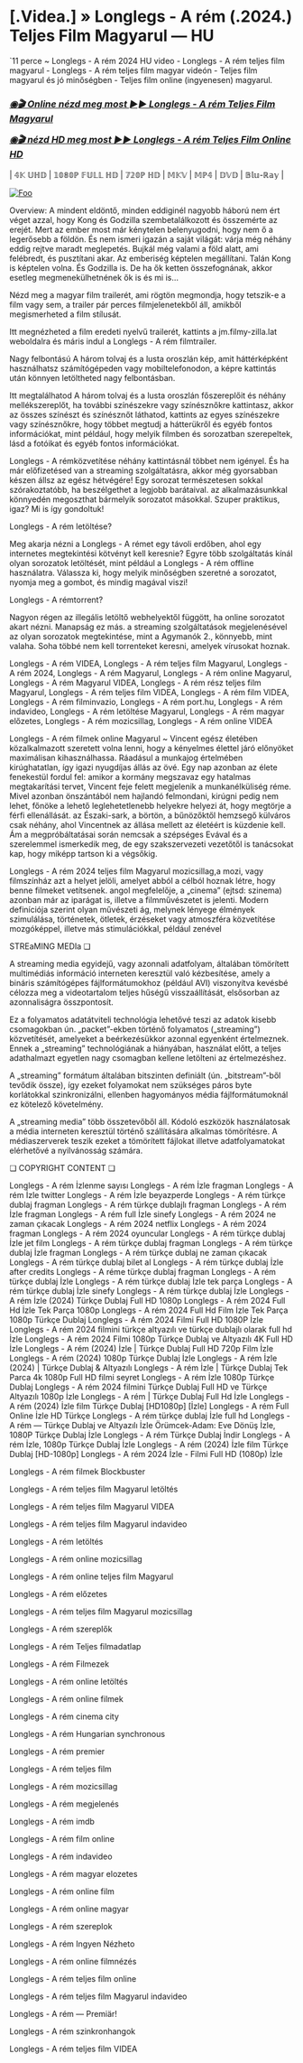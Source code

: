 # [.Videa.] » Longlegs - A rém (.2024.) Teljes Film Magyarul — HU
`11 perce ~ Longlegs - A rém 2024 HU video - Longlegs - A rém teljes film magyarul - Longlegs - A rém teljes film magyar videón - Teljes film magyarul és jó minőségben - Teljes film online (ingyenesen) magyarul.

<b><i><h3> <a href="https://filmhd.cloud/hu/movie/1226578/longlegs-gitup" rel="nofollow">◉🎬 Online nézd meg most ►► Longlegs - A rém Teljes Film Magyarul</a></b></i></h>

<b><i><h> <a href="https://filmhd.cloud/hu/movie/1226578/longlegs-gitup" rel="nofollow">◉🎬 nézd HD meg most ►► Longlegs - A rém Teljes Film Online HD</a></b></i></h3>

| 𝟜𝕂 𝕌ℍ𝔻 | 𝟙𝟘𝟠𝟘ℙ 𝔽𝕌𝕃𝕃 ℍ𝔻 | 𝟟𝟚𝟘ℙ ℍ𝔻 | 𝕄𝕂𝕍 | 𝕄ℙ𝟜 | 𝔻𝕍𝔻 | 𝔹𝕝𝕦-ℝ𝕒𝕪 |

<a href="https://filmhd.cloud/hu/movie/1226578/longlegs-gitup" rel="nofollow"><img src="https://camo.githubusercontent.com/917e6ed5c302499242165dcc02bdbce85c075fd21b35918eb9c0b771855261b8/68747470733a2f2f7374617469632e7769787374617469632e636f6d2f6d656469612f6232343966395f61646163386637306662336634356238383639313639366337376465313866337e6d76322e676966" alt="Foo" style="max-width: 100%;"></a>

Overview: A mindent eldöntő, minden eddiginél nagyobb háború nem ért véget azzal, hogy Kong és Godzilla szembetalálkozott és összemérte az erejét. Mert az ember most már kénytelen belenyugodni, hogy nem ő a legerősebb a földön. És nem ismeri igazán a saját világát: várja még néhány eddig rejtve maradt meglepetés. Bujkál még valami a föld alatt, ami felébredt, és pusztítani akar. Az emberiség képtelen megállítani. Talán Kong is képtelen volna. És Godzilla is. De ha ők ketten összefognának, akkor esetleg megmenekülhetnének ők is és mi is…

Nézd meg a magyar film trailerét, ami rögtön megmondja, hogy tetszik-e a film vagy sem, a trailer pár perces filmjelenetekből áll, amikből megismerheted a film stílusát.

Itt megnézheted a film eredeti nyelvű trailerét, kattints a jm.filmy-zilla.lat weboldalra és máris indul a Longlegs - A rém filmtrailer.

Nagy felbontású A három tolvaj és a lusta oroszlán kép, amit háttérképként használhatsz számítógépeden vagy mobiltelefonodon, a képre kattintás után könnyen letöltheted nagy felbontásban.

Itt megtalálhatod A három tolvaj és a lusta oroszlán főszereplőit és néhány mellékszereplőt, ha további színészekre vagy színésznőkre kattintasz, akkor az összes színészt és színésznőt láthatod, kattints az egyes színészekre vagy színésznőkre, hogy többet megtudj a hátterükről és egyéb fontos információkat, mint például, hogy melyik filmben és sorozatban szerepeltek, lásd a fotóikat és egyéb fontos információkat.

Longlegs - A rémközvetítése néhány kattintásnál többet nem igényel. És ha már előfizetésed van a streaming szolgáltatásra, akkor még gyorsabban készen állsz az egész hétvégére! Egy sorozat természetesen sokkal szórakoztatóbb, ha beszélgethet a legjobb barátaival. az alkalmazásunkkal könnyedén megoszthat bármelyik sorozatot másokkal. Szuper praktikus, igaz? Mi is így gondoltuk!

Longlegs - A rém letöltése?

Meg akarja nézni a Longlegs - A rémet egy távoli erdőben, ahol egy internetes megtekintési kötvényt kell keresnie? Egyre több szolgáltatás kínál olyan sorozatok letöltését, mint például a Longlegs - A rém offline használatra. Válassza ki, hogy melyik minőségben szeretné a sorozatot, nyomja meg a gombot, és mindig magával viszi!

Longlegs - A rémtorrent?

Nagyon régen az illegális letöltő webhelyektől függött, ha online sorozatot akart nézni. Manapság ez más. a streaming szolgáltatások megjelenésével az olyan sorozatok megtekintése, mint a Agymanók 2., könnyebb, mint valaha. Soha többé nem kell torrenteket keresni, amelyek vírusokat hoznak.

Longlegs - A rém VIDEA, Longlegs - A rém teljes film Magyarul, Longlegs - A rém 2024, Longlegs - A rém Magyarul, Longlegs - A rém online Magyarul, Longlegs - A rém Magyarul VIDEA, Longlegs - A rém rész teljes film Magyarul, Longlegs - A rém teljes film VIDEA, Longlegs - A rém film VIDEA, Longlegs - A rém filminvazio, Longlegs - A rém port.hu, Longlegs - A rém indavideo, Longlegs - A rém letöltése Magyarul, Longlegs - A rém magyar előzetes, Longlegs - A rém mozicsillag, Longlegs - A rém online VIDEA

Longlegs - A rém filmek online Magyarul ~ Vincent egész életében közalkalmazott szeretett volna lenni, hogy a kényelmes élettel járó előnyöket maximálisan kihasználhassa. Ráadásul a munkajog értelmében kirúghatatlan, így igazi nyugdíjas állás az övé. Egy nap azonban az élete fenekestül fordul fel: amikor a kormány megszavaz egy hatalmas megtakarítási tervet, Vincent feje felett megjelenik a munkanélküliség réme. Mivel azonban önszántából nem hajlandó felmondani, kirúgni pedig nem lehet, főnöke a lehető leglehetetlenebb helyekre helyezi át, hogy megtörje a férfi ellenállását. az Északi-sark, a börtön, a bűnözőktől hemzsegő külváros csak néhány, ahol Vincentnek az állása mellett az életéért is küzdenie kell. Ám a megpróbáltatásai során nemcsak a szépséges Evával és a szerelemmel ismerkedik meg, de egy szakszervezeti vezetőtől is tanácsokat kap, hogy miképp tartson ki a végsőkig.

Longlegs - A rém 2024 teljes film Magyarul mozicsillag,a mozi, vagy filmszínház azt a helyet jelöli, amelyet abból a célból hoznak létre, hogy benne filmeket vetítsenek. angol megfelelője, a „cinema” (ejtsd: szinema) azonban már az iparágat is, illetve a filmművészetet is jelenti. Modern definíciója szerint olyan művészeti ág, melynek lényege élmények szimulálása, történetek, ötletek, érzéseket vagy atmoszféra közvetítése mozgóképpel, illetve más stimulációkkal, például zenével

STREaMING MEDIa ❏

A streaming media egyidejű, vagy azonnali adatfolyam, általában tömörített multimédiás információ interneten keresztül való kézbesítése, amely a bináris számítógépes fájlformátumokhoz (például AVI) viszonyítva kevésbé célozza meg a videotartalom teljes hűségű visszaállítását, elsősorban az azonnaliságra összpontosít.

Ez a folyamatos adatátviteli technológia lehetővé teszi az adatok kisebb csomagokban ún. „packet”-ekben történő folyamatos („streaming”) közvetítését, amelyeket a beérkezésükkor azonnal egyenként értelmeznek. Ennek a „streaming” technológiának a hiányában, használat előtt, a teljes adathalmazt egyetlen nagy csomagban kellene letölteni az értelmezéshez.

A „streaming” formátum általában bitszinten definiált (ún. „bitstream”-ből tevődik össze), így ezeket folyamokat nem szükséges páros byte korlátokkal szinkronizálni, ellenben hagyományos média fájlformátumoknál ez kötelező követelmény.

A „streaming media” több összetevőből áll. Kódoló eszközök használatosak a média interneten keresztül történő szállítására alkalmas tömörítésre. A médiaszerverek teszik ezeket a tömörített fájlokat illetve adatfolyamatokat elérhetővé a nyilvánosság számára.

❏ COPYRIGHT CONTENT ❏

Longlegs - A rém İzlenme sayısı Longlegs - A rém İzle fragman Longlegs - A rém İzle twitter Longlegs - A rém İzle beyazperde Longlegs - A rém türkçe dublaj fragman Longlegs - A rém türkçe dublajlı fragman Longlegs - A rém İzle fragman Longlegs - A rém full İzle sinefy Longlegs - A rém 2024 ne zaman çıkacak Longlegs - A rém 2024 netflix Longlegs - A rém 2024 fragman Longlegs - A rém 2024 oyuncular Longlegs - A rém türkçe dublaj İzle jet film Longlegs - A rém türkçe dublaj fragman Longlegs - A rém türkçe dublaj İzle fragman Longlegs - A rém türkçe dublaj ne zaman çıkacak Longlegs - A rém türkçe dublaj bilet al Longlegs - A rém türkçe dublaj İzle after credits Longlegs - A réme türkçe dublaj fragman Longlegs - A rém türkçe dublaj İzle Longlegs - A rém türkçe dublaj İzle tek parça Longlegs - A rém türkçe dublaj İzle sinefy Longlegs - A rém türkçe dublaj İzle Longlegs - A rém İzle (2024) Türkçe Dublaj Full HD 1080p Longlegs - A rém 2024 Full Hd İzle Tek Parça 1080p Longlegs - A rém 2024 Full Hd Film İzle Tek Parça 1080p Türkçe Dublaj Longlegs - A rém 2024 Filmi Full HD 1080P İzle Longlegs - A rém 2024 filmini türkçe altyazılı ve türkçe dublajlı olarak full hd İzle Longlegs - A rém 2024 Filmi 1080p Türkçe Dublaj ve Altyazılı 4K Full HD İzle Longlegs - A rém (2024) İzle | Türkçe Dublaj Full HD 720p Film İzle Longlegs - A rém (2024) 1080p Türkçe Dublaj İzle Longlegs - A rém İzle (2024) | Türkçe Dublaj & Altyazılı Longlegs - A rém İzle | Türkçe Dublaj Tek Parca 4k 1080p Full HD filmi seyret Longlegs - A rém İzle 1080p Türkçe Dublaj Longlegs - A rém 2024 filmini Türkçe Dublaj Full HD ve Türkçe Altyazılı 1080p İzle Longlegs - A rém | Türkçe Dublaj Full Hd İzle Longlegs - A rém (2024) İzle film Türkçe Dublaj [HD1080p] [İzle] Longlegs - A rém Full Online İzle HD Türkçe Longlegs - A rém türkçe dublaj İzle full hd Longlegs - A rém — Türkçe Dublaj ve Altyazılı İzle Örümcek-Adam: Eve Dönüş İzle, 1080P Türkçe Dublaj İzle Longlegs - A rém Türkçe Dublaj İndi̇r Longlegs - A rém İzle, 1080p Türkçe Dublaj İzle Longlegs - A rém (2024) İzle film Türkçe Dublaj [HD-1080p] Longlegs - A rém 2024 İzle - Filmi Full HD (1080p) İzle


Longlegs - A rém  filmek Blockbuster

Longlegs - A rém  teljes film Magyarul letöltés

Longlegs - A rém  teljes film Magyarul VIDEA

Longlegs - A rém  teljes film Magyarul indavideo

Longlegs - A rém  letöltés

Longlegs - A rém  online mozicsillag

Longlegs - A rém  online teljes film Magyarul

Longlegs - A rém  előzetes

Longlegs - A rém  teljes film Magyarul mozicsillag

Longlegs - A rém  szereplők

Longlegs - A rém  Teljes filmadatlap

Longlegs - A rém  Filmezek

Longlegs - A rém  online letöltés

Longlegs - A rém  online filmek

Longlegs - A rém  cinema city

Longlegs - A rém  Hungarian synchronous

Longlegs - A rém  premier

Longlegs - A rém  teljes film

Longlegs - A rém  mozicsillag

Longlegs - A rém  megjelenés

Longlegs - A rém  imdb

Longlegs - A rém  film online

Longlegs - A rém  indavideo

Longlegs - A rém  magyar elozetes

Longlegs - A rém  online film

Longlegs - A rém  online magyar

Longlegs - A rém  szereplok

Longlegs - A rém  Ingyen Nézheto

Longlegs - A rém  online filmnézés

Longlegs - A rém  teljes film online

Longlegs - A rém  teljes film Magyarul indavideo

Longlegs - A rém — Premiär!

Longlegs - A rém  szinkronhangok

Longlegs - A rém  teljes film VIDEA
